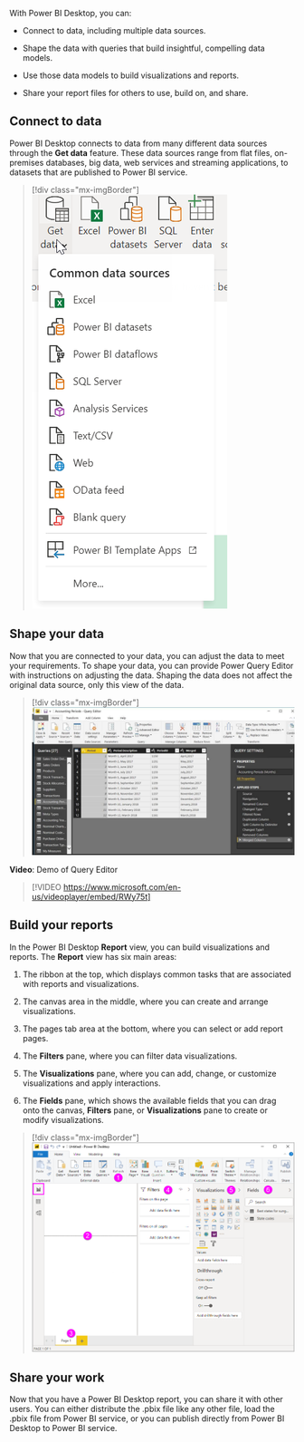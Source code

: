 With Power BI Desktop, you can:

- Connect to data, including multiple data sources.

- Shape the data with queries that build insightful, compelling data models.

- Use those data models to build visualizations and reports.

- Share your report files for others to use, build on, and share.

## Connect to data

Power BI Desktop connects to data from many different data sources through the **Get data** feature. These data sources range from flat files, on-premises databases, big data, web services and streaming applications, to datasets that are published to Power BI service.

> [!div class="mx-imgBorder"]
> [![Default list of data sources in Power BI when you select the Get data button.](../media/get-data.png)](../media/get-data.png#lightbox)

## Shape your data

Now that you are connected to your data, you can adjust the data to meet your requirements. To shape your data, you can provide Power Query Editor with instructions on adjusting the data. Shaping the data does not affect the original data source, only this view of the data.

> [!div class="mx-imgBorder"]
> [![Example of the Power Query Editor window with step-by-step instructions on adjusting some data.](../media/power-query-editor.png)](../media/power-query-editor.png#lightbox)

**Video**: Demo of Query Editor
> [!VIDEO https://www.microsoft.com/en-us/videoplayer/embed/RWy75t]

## Build your reports

In the Power BI Desktop **Report** view, you can build visualizations and reports. The **Report** view has six main areas:

1. The ribbon at the top, which displays common tasks that are associated with reports and visualizations.

1. The canvas area in the middle, where you can create and arrange visualizations.

1. The pages tab area at the bottom, where you can select or add report pages.

1. The **Filters** pane, where you can filter data visualizations.

1. The **Visualizations** pane, where you can add, change, or customize visualizations and apply interactions.

1. The **Fields** pane, which shows the available fields that you can drag onto the canvas, **Filters** pane, or **Visualizations** pane to create or modify visualizations.

> [!div class="mx-imgBorder"]
> [![The Power BI workspace with each function defined.](../media/power-bi-build-reports.png)](../media/power-bi-build-reports.png#lightbox)

## Share your work

Now that you have a Power BI Desktop report, you can share it with other users. You can either distribute the .pbix file like any other file, load the .pbix file from Power BI service, or you can publish directly from Power BI Desktop to Power BI service.
